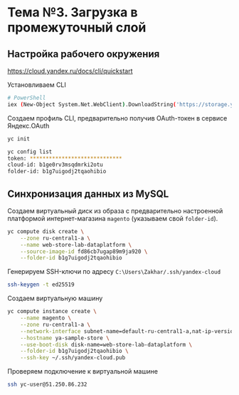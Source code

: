 # Тема №3. Загрузка в промежуточный слой

## Настройка рабочего окружения
https://cloud.yandex.ru/docs/cli/quickstart

Установливаем CLI
```bash
# PowerShell
iex (New-Object System.Net.WebClient).DownloadString('https://storage.yandexcloud.net/yandexcloud-yc/install.ps1')
```

Создаем профиль CLI, предварительно получив OAuth-токен в сервисе Яндекс.OAuth
```bash
yc init

yc config list
token: *****************************
cloud-id: b1ge0rv3msqdmrki2otu
folder-id: b1g7uigodj2tqaohibio

```

## Синхронизация данных из MySQL

Создаем виртуальный диск из образа с предварительно настроенной платформой интернет-магазина `magento`
(указываем свой `folder-id`).
```bash
yc compute disk create \
    --zone ru-central1-a \
    --name web-store-lab-dataplatform \
    --source-image-id fd86cb7ugap89m9ja920 \
    --folder-id b1g7uigodj2tqaohibio
```

Генерируем SSH-ключи по адресу `C:\Users\Zakhar/.ssh/yandex-cloud`
```bash
ssh-keygen -t ed25519
```

Создаем виртуальную машину
```bash
yc compute instance create \
    --name magento \
    --zone ru-central1-a \
    --network-interface subnet-name=default-ru-central1-a,nat-ip-version=ipv4 \
    --hostname ya-sample-store \
    --use-boot-disk disk-name=web-store-lab-dataplatform \
    --folder-id b1g7uigodj2tqaohibio \
    --ssh-key ~/.ssh/yandex-cloud.pub 
```

Проверяем подключение к виртуальной машине
```bash
ssh yc-user@51.250.86.232
```


